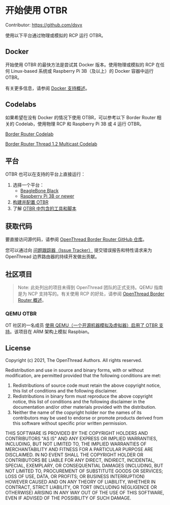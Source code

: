 # 开始使用 OTBR

Contributor: https://github.com/dsyx

使用以下平台通过物理或模拟的 RCP 运行 OTBR。

## Docker

开始使用 OTBR 的最快方法是尝试其 Docker 版本。使用物理或模拟的 RCP 在任何 Linux-based 系统或 Raspberry Pi 3B（及以上）的 Docker 容器中运行 OTBR。

有关更多信息，请参阅 [Docker 支持概述](docker/index.md)。

## Codelabs

如果希望在没有 Docker 的情况下使用 OTBR，可以参考以下 Border Router 相关的 Codelab，使用物理 RCP 和 Raspberry Pi 3B 或 4 运行 OTBR。

<a class="button button-primary"
   href="https://openthread.io/codelabs/openthread-border-router/">Border Router
  Codelab</a>

<a class="button button-primary"
   href="https://openthread.io/codelabs/openthread-border-router-ipv6-multicast">Border Router Thread
  1.2 Multicast Codelab</a>

## 平台

OTBR 也可以在支持的平台上直接运行：

1. 选择一个平台：
   * [BeagleBone Black](beaglebone-black.md)
   * [Raspberry Pi 3B or newer](raspberry-pi.md)
2. [构建并配置 OTBR](build.md)
3. 了解 [OTBR 中包含的工具和脚本](tools.md)

## 获取代码

要直接访问源代码，请参阅 [OpenThread Border Router GitHub 仓库](https://github.com/openthread/ot-br-posix)。

您可以通过向 [问题跟踪器（Issue Tracker）](https://github.com/openthread/ot-br-posix/issues) 提交错误报告和特性请求来为 OpenThread 边界路由器的持续开发做出贡献。

## 社区项目

> Note: 此处列出的项目未得到 OpenThread 团队的正式支持。QEMU 指南是为 NCP 支持写的。有关使用 RCP 的好处，请参阅 [OpenThread Border Router 概述](index.md)。

### QEMU OTBR

OT 社区的一名成员 [使用 QEMU（一个开源机器模拟及虚拟器）启用了 OTBR 支持](https://github.com/ERNE196077/qemu_openthread_borderrouter)。该项目在 ARM 架构上模拟 Raspbian。

## License

Copyright (c) 2021, The OpenThread Authors.
All rights reserved.

Redistribution and use in source and binary forms, with or without
modification, are permitted provided that the following conditions are met:
1. Redistributions of source code must retain the above copyright
   notice, this list of conditions and the following disclaimer.
2. Redistributions in binary form must reproduce the above copyright
   notice, this list of conditions and the following disclaimer in the
   documentation and/or other materials provided with the distribution.
3. Neither the name of the copyright holder nor the
   names of its contributors may be used to endorse or promote products
   derived from this software without specific prior written permission.

THIS SOFTWARE IS PROVIDED BY THE COPYRIGHT HOLDERS AND CONTRIBUTORS "AS IS"
AND ANY EXPRESS OR IMPLIED WARRANTIES, INCLUDING, BUT NOT LIMITED TO, THE
IMPLIED WARRANTIES OF MERCHANTABILITY AND FITNESS FOR A PARTICULAR PURPOSE
ARE DISCLAIMED. IN NO EVENT SHALL THE COPYRIGHT HOLDER OR CONTRIBUTORS BE
LIABLE FOR ANY DIRECT, INDIRECT, INCIDENTAL, SPECIAL, EXEMPLARY, OR
CONSEQUENTIAL DAMAGES (INCLUDING, BUT NOT LIMITED TO, PROCUREMENT OF
SUBSTITUTE GOODS OR SERVICES; LOSS OF USE, DATA, OR PROFITS; OR BUSINESS
INTERRUPTION) HOWEVER CAUSED AND ON ANY THEORY OF LIABILITY, WHETHER IN
CONTRACT, STRICT LIABILITY, OR TORT (INCLUDING NEGLIGENCE OR OTHERWISE)
ARISING IN ANY WAY OUT OF THE USE OF THIS SOFTWARE, EVEN IF ADVISED OF THE
POSSIBILITY OF SUCH DAMAGE.
